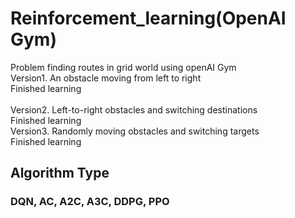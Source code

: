 # Reinforcement_learning(OpenAI Gym)
Problem finding routes in grid world using openAI Gym<br/>
Version1. An obstacle moving from left to right <br/>
Finished learning<br/>
<br/>Version2. Left-to-right obstacles and switching destinations<br/>
Finished learning<br/>
Version3. Randomly moving obstacles and switching targets<br/>
Finished learning<br/>
## Algorithm Type
### DQN, AC, A2C, A3C, DDPG, PPO<br/>
